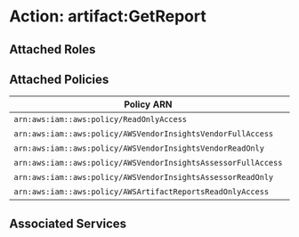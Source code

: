# Action: artifact:GetReport

## Attached Roles

## Attached Policies

| Policy ARN | Policy Name |
|------------|-------------|
| `arn:aws:iam::aws:policy/ReadOnlyAccess` | [ReadOnlyAccess](../policies.md#readonlyaccess) |
| `arn:aws:iam::aws:policy/AWSVendorInsightsVendorFullAccess` | [AWSVendorInsightsVendorFullAccess](../policies.md#awsvendorinsightsvendorfullaccess) |
| `arn:aws:iam::aws:policy/AWSVendorInsightsVendorReadOnly` | [AWSVendorInsightsVendorReadOnly](../policies.md#awsvendorinsightsvendorreadonly) |
| `arn:aws:iam::aws:policy/AWSVendorInsightsAssessorFullAccess` | [AWSVendorInsightsAssessorFullAccess](../policies.md#awsvendorinsightsassessorfullaccess) |
| `arn:aws:iam::aws:policy/AWSVendorInsightsAssessorReadOnly` | [AWSVendorInsightsAssessorReadOnly](../policies.md#awsvendorinsightsassessorreadonly) |
| `arn:aws:iam::aws:policy/AWSArtifactReportsReadOnlyAccess` | [AWSArtifactReportsReadOnlyAccess](../policies.md#awsartifactreportsreadonlyaccess) |

## Associated Services

